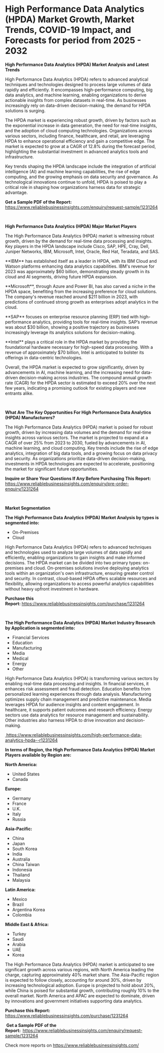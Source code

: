 <p><h1>High Performance Data Analytics (HPDA) Market Growth, Market Trends, COVID-19 Impact, and Forecasts for period from 2025 - 2032</h1></p><p><strong>High Performance Data Analytics (HPDA) Market Analysis and Latest Trends</strong></p>
<p><p>High Performance Data Analytics (HPDA) refers to advanced analytical techniques and technologies designed to process large volumes of data rapidly and efficiently. It encompasses high-performance computing, big data analytics, and machine learning, enabling organizations to derive actionable insights from complex datasets in real-time. As businesses increasingly rely on data-driven decision-making, the demand for HPDA solutions is surging.</p><p>The HPDA market is experiencing robust growth, driven by factors such as the exponential increase in data generation, the need for real-time insights, and the adoption of cloud computing technologies. Organizations across various sectors, including finance, healthcare, and retail, are leveraging HPDA to enhance operational efficiency and gain a competitive edge. The market is expected to grow at a CAGR of 12.8% during the forecast period, highlighting the substantial investment in advanced analytics tools and infrastructure.</p><p>Key trends shaping the HPDA landscape include the integration of artificial intelligence (AI) and machine learning capabilities, the rise of edge computing, and the growing emphasis on data security and governance. As technological innovations continue to unfold, HPDA is poised to play a critical role in shaping how organizations harness data for strategic advantage.</p></p>
<p><strong>Get a Sample PDF of the Report:&nbsp;</strong> <a href="https://www.reliablebusinessinsights.com/enquiry/request-sample/1231264?utm_campaign=2811&utm_medium=2&utm_source=Github&utm_content=ia&utm_term=11032025&utm_id=high-performance-data-analytics-hpda">https://www.reliablebusinessinsights.com/enquiry/request-sample/1231264</a></p>
<p>&nbsp;</p>
<p><strong>High Performance Data Analytics (HPDA) Major Market Players</strong></p>
<p><p>The High Performance Data Analytics (HPDA) market is witnessing robust growth, driven by the demand for real-time data processing and insights. Key players in the HPDA landscape include Cisco, SAP, HPE, Cray, Dell, Juniper Networks, IBM, Microsoft, Intel, Oracle, Red Hat, Teradata, and SAS. </p><p>**IBM** has established itself as a leader in HPDA, with its IBM Cloud and Watson platforms enhancing data analytics capabilities. IBM's revenue for 2023 was approximately $60 billion, demonstrating steady growth in its cloud and AI segments, driving future HPDA expansion.</p><p>**Microsoft**, through Azure and Power BI, has also carved a niche in the HPDA space, benefiting from the increasing preference for cloud solutions. The company's revenue reached around $211 billion in 2023, with predictions of continued strong growth as enterprises adopt analytics in the cloud.</p><p>**SAP** focuses on enterprise resource planning (ERP) tied with high-performance analytics, providing tools for real-time insights. SAP’s revenue was about $30 billion, showing a positive trajectory as businesses increasingly leverage its analytics solutions for decision-making.</p><p>**Intel** plays a critical role in the HPDA market by providing the foundational hardware necessary for high-speed data processing. With a revenue of approximately $70 billion, Intel is anticipated to bolster its offerings in data-centric technologies.</p><p>Overall, the HPDA market is expected to grow significantly, driven by advancements in AI, machine learning, and the increasing need for data-driven decision-making across industries. The compound annual growth rate (CAGR) for the HPDA sector is estimated to exceed 20% over the next few years, indicating a promising outlook for existing players and new entrants alike.</p></p>
<p>&nbsp;</p>
<p><strong>What Are The Key Opportunities For High Performance Data Analytics (HPDA) Manufacturers?</strong></p>
<p><p>The High Performance Data Analytics (HPDA) market is poised for robust growth, driven by increasing data volumes and the demand for real-time insights across various sectors. The market is projected to expand at a CAGR of over 25% from 2023 to 2030, fueled by advancements in AI, machine learning, and cloud computing. Key trends include the rise of edge analytics, integration of big data tools, and a growing focus on data privacy and security. As organizations prioritize data-driven decision-making, investments in HPDA technologies are expected to accelerate, positioning the market for significant future opportunities.</p></p>
<p><strong>Inquire or Share Your Questions If Any Before Purchasing This Report:</strong> <a href="https://www.reliablebusinessinsights.com/enquiry/pre-order-enquiry/1231264?utm_campaign=2811&utm_medium=2&utm_source=Github&utm_content=ia&utm_term=11032025&utm_id=high-performance-data-analytics-hpda">https://www.reliablebusinessinsights.com/enquiry/pre-order-enquiry/1231264</a></p>
<p>&nbsp;</p>
<p><strong>Market Segmentation</strong></p>
<p><strong>The High Performance Data Analytics (HPDA) Market Analysis by types is segmented into:</strong></p>
<p><ul><li>On-Premises</li><li>Cloud</li></ul></p>
<p><p>High Performance Data Analytics (HPDA) refers to advanced techniques and technologies used to analyze large volumes of data rapidly and efficiently, enabling organizations to gain insights and make informed decisions. The HPDA market can be divided into two primary types: on-premises and cloud. On-premises solutions involve deploying analytics tools within an organization's own infrastructure, ensuring greater control and security. In contrast, cloud-based HPDA offers scalable resources and flexibility, allowing organizations to access powerful analytics capabilities without heavy upfront investment in hardware.</p></p>
<p><strong>Purchase this Report:&nbsp;</strong><a href="https://www.reliablebusinessinsights.com/purchase/1231264?utm_campaign=2811&utm_medium=2&utm_source=Github&utm_content=ia&utm_term=11032025&utm_id=high-performance-data-analytics-hpda">https://www.reliablebusinessinsights.com/purchase/1231264</a></p>
<p>&nbsp;</p>
<p><strong>The High Performance Data Analytics (HPDA) Market Industry Research by Application is segmented into:</strong></p>
<p><ul><li>Financial Services</li><li>Education</li><li>Manufacturing</li><li>Media</li><li>Medical</li><li>Energy</li><li>Other</li></ul></p>
<p><p>High Performance Data Analytics (HPDA) is transforming various sectors by enabling real-time data processing and insights. In financial services, it enhances risk assessment and fraud detection. Education benefits from personalized learning experiences through data analysis. Manufacturing optimizes supply chain management and predictive maintenance. Media leverages HPDA for audience insights and content engagement. In healthcare, it supports patient outcomes and research efficiency. Energy sectors use data analytics for resource management and sustainability. Other industries also harness HPDA to drive innovation and decision-making.</p></p>
<p><a href="https://www.reliablebusinessinsights.com/high-performance-data-analytics-hpda--r1231264?utm_campaign=2811&utm_medium=2&utm_source=Github&utm_content=ia&utm_term=11032025&utm_id=high-performance-data-analytics-hpda">&nbsp;https://www.reliablebusinessinsights.com/high-performance-data-analytics-hpda--r1231264</a></p>
<p><strong>In terms of Region, the High Performance Data Analytics (HPDA) Market Players available by Region are:</strong></p>
<p>
    <p> <strong> North America: </strong>
        <ul>
            <li>United States</li>
            <li>Canada</li>
        </ul>
        </p> 
    <p> <strong> Europe: </strong>
        <ul>
            <li>Germany</li>
            <li>France</li>
            <li>U.K.</li>
            <li>Italy</li>
            <li>Russia</li>
        </ul>
        </p> 
    <p> <strong> Asia-Pacific: </strong>
        <ul>
            <li>China</li>
            <li>Japan</li>
            <li>South Korea</li>
            <li>India</li>
            <li>Australia</li>
            <li>China Taiwan</li>
            <li>Indonesia</li>
            <li>Thailand</li>
            <li>Malaysia</li>
        </ul>
        </p> 
    <p> <strong> Latin America: </strong>
        <ul>
            <li>Mexico</li>
            <li>Brazil</li>
            <li>Argentina Korea</li>
            <li>Colombia</li>
        </ul>
        </p> 
    <p> <strong> Middle East & Africa: </strong>
        <ul>
            <li>Turkey</li>
            <li>Saudi</li>
            <li>Arabia</li>
            <li>UAE</li>
            <li>Korea</li>
        </ul>
    </p>
    </p>
<p><p>The High Performance Data Analytics (HPDA) market is anticipated to see significant growth across various regions, with North America leading the charge, capturing approximately 40% market share. The Asia-Pacific region is expected to follow closely, accounting for around 30%, driven by increasing technological adoption. Europe is projected to hold about 20%, while China is poised for substantial growth, contributing roughly 10% to the overall market. North America and APAC are expected to dominate, driven by innovations and government initiatives supporting data analytics.</p></p>
<p><strong>Purchase this Report: </strong><a href="https://www.reliablebusinessinsights.com/purchase/1231264?utm_campaign=2811&utm_medium=2&utm_source=Github&utm_content=ia&utm_term=11032025&utm_id=high-performance-data-analytics-hpda">https://www.reliablebusinessinsights.com/purchase/1231264</a></p>
<p>&nbsp;<strong>Get a Sample PDF of the Report:&nbsp;&nbsp;</strong><a href="https://www.reliablebusinessinsights.com/enquiry/request-sample/1231264?utm_campaign=2811&utm_medium=2&utm_source=Github&utm_content=ia&utm_term=11032025&utm_id=high-performance-data-analytics-hpda">https://www.reliablebusinessinsights.com/enquiry/request-sample/1231264</a></p>
<p><strong></strong></p>
<p>Check more reports on <a href="https://www.reliablebusinessinsights.com/?utm_campaign=2811&utm_medium=2&utm_source=Github&utm_content=ia&utm_term=11032025&utm_id=high-performance-data-analytics-hpda">https://www.reliablebusinessinsights.com/</a></p>